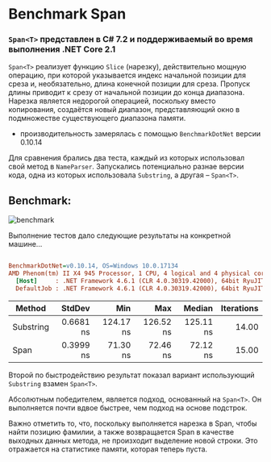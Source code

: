 ﻿# Benchmark Span

### ```Span<T>``` представлен в C# 7.2 и поддерживаемый во время выполнения .NET Core 2.1

```Span<T>``` реализует функцию ```Slice``` (нарезку), действительно мощную операцию, при которой
указывается индекс начальной позиции для среза и, необязательно, длина конечной позиции
для среза. Пропуск длины приводит к срезу от начальной позиции до конца диапазона.
Нарезка является недорогой операцией, поскольку вместо копирования, создаётся новый
диапазон, представляющий окно в подмножестве существующего диапазона памяти.

* производительность замерялась с помощью ```BenchmarkDotNet``` версии 0.10.14

Для сравнения брались два теста, каждый из которых использовал свой метод в ```NameParser```.
Запускались потенциально разнае версии кода, одна из которых использовала ```Substring```, а
другая – ```Span<T>```.

## Benchmark:

![benchmark](benchmark.gif)

Выполнение тестов дало следующие результаты на конкретной машине…

``` ini

BenchmarkDotNet=v0.10.14, OS=Windows 10.0.17134
AMD Phenom(tm) II X4 945 Processor, 1 CPU, 4 logical and 4 physical cores
  [Host]     : .NET Framework 4.6.1 (CLR 4.0.30319.42000), 64bit RyuJIT-v4.7.3132.0
  DefaultJob : .NET Framework 4.6.1 (CLR 4.0.30319.42000), 64bit RyuJIT-v4.7.3132.0


```
|    Method |    StdDev |       Min |       Max |    Median | Iterations |
|---------- |----------:|----------:|----------:|----------:|-----------:|
| Substring | 0.6681 ns | 124.17 ns | 126.52 ns | 125.11 ns |      14.00 |
|      Span | 0.3999 ns |  71.30 ns |  72.46 ns |  72.12 ns |      15.00 |


Второй по быстродействию результат показал вариант использующий ```Substring``` взамен ```Span<T>```.

Абсолютным победителем, является подход, основанный на ```Span<T>```. Он выполняется почти
вдвое быстрее, чем подход на основе подстрок.

Важно отметить то, что, поскольку выполняется нарезка в Span, чтобы найти позицию фамилии,
а также возвращается Span в качестве выходных данных метода, не произходит выделение
новой строки.
Это отражается на статистике памяти, которая теперь пуста.
